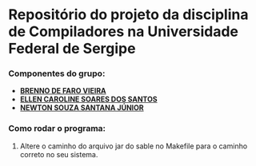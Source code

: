 # Repositório do projeto da disciplina de Compiladores na Universidade Federal de Sergipe
### Componentes do grupo:
- **[BRENNO DE FARO VIEIRA](https://github.com/brenofaro)**
- **[ELLEN CAROLINE SOARES DOS SANTOS](https://github.com/ellencarols)**
- **[NEWTON SOUZA SANTANA JÚNIOR](https://github.com/NewtonJr5)**


### Como rodar o programa:
1. Altere o caminho do arquivo jar do sable no Makefile para o caminho correto no seu sistema.
